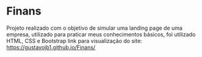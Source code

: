 # Finans

Projeto realizado com o objetivo de simular uma landing page de uma empresa, utilizado para praticar meus conhecimentos básicos, foi utilizado HTML, CSS e Bootstrap
link para visualização do site: https://gustavojb1.github.io/Finans/
